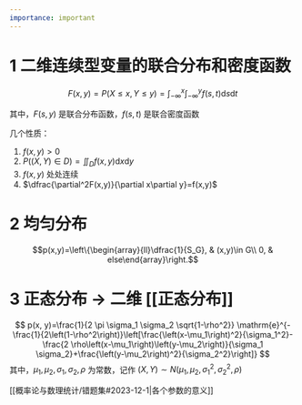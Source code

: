 ```yaml
---
importance: important
---
```


# 1 二维连续型变量的联合分布和密度函数
$$F(x,y)=P(X\leq x, Y\leq y)=\int_{-\infty}^x\int_{-\infty}^{y}f(s,t)\mathrm{d}s\mathrm{d}t$$

其中，$F(s,y)$ 是联合分布函数，$f(s,t)$ 是联合密度函数 

几个性质：
1. $f(x,y)>0$
2. $P((X,Y)\in D)=\iint_D f(x,y)\mathrm{d}x\mathrm{d}y$
3. $f(x,y)$ 处处连续
4. $\dfrac{\partial^2F(x,y)}{\partial x\partial y}=f(x,y)$

# 2 均匀分布
$$p(x,y)=\left\{\begin{array}{ll}\dfrac{1}{S_G}, & (x,y)\in G\\ 0, & else\end{array}\right.$$

# 3 正态分布 -> 二维 [[正态分布]]
$$
p(x, y)=\frac{1}{2 \pi \sigma_1 \sigma_2 \sqrt{1-\rho^2}} \mathrm{e}^{-\frac{1}{2\left(1-\rho^2\right)}\left[\frac{\left(x-\mu_1\right)^2}{\sigma_1^2}-\frac{2 \rho\left(x-\mu_1\right)\left(y-\mu_2\right)}{\sigma_1 \sigma_2}+\frac{\left(y-\mu_2\right)^2}{\sigma_2^2}\right]}
$$
其中，$\mu_1,\mu_2,\sigma_1,\sigma_2,\rho$ 为常数，记作 $(X,Y)\sim N(\mu_1,\mu_2,\sigma_1^2,\sigma_2^2,\rho)$

[[概率论与数理统计/错题集#2023-12-1|各个参数的意义]]